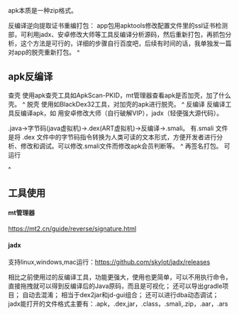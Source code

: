 apk本质是一种zip格式。

反编译逆向提取证书重编打包：
app包用apktools修改配置文件里的ssl证书检测部，可利用jadx、安卓修改大师等工具反编译分析源码，然后重新打包，再抓包分析，这个方法是可行的，详细的步骤自行百度吧，后续有时间的话，我单独发一篇对app的脱壳重新打包。
^
## **apk反编译**
查壳
使用apk查壳工具如ApkScan-PKID，mt管理器查看apk是否加壳，加了什么壳。
^
脱壳
使用如BlackDex32工具，对加壳的apk进行脱壳。
^
反编译
反编译工具反编译apk，如 用安卓修改大师（自行破解VIP），jadx（轻便强大源代码）。

.java->字节码(java虚拟机)->.dex(ART虚拟机)->反编译->.smali。
有.smali 文件是将 .dex 文件中的字节码指令转换为人类可读的文本形式，方便开发者进行分析、修改和调试。可以修改.smali文件而修改apk会员判断等。
^
再签名打包。
可运行

^
## **工具使用**
#### **mt管理器**
<https://mt2.cn/guide/reverse/signature.html>


#### **jadx**
支持linux,windows,mac运行：<https://github.com/skylot/jadx/releases>

相比之前使用过的反编译工具，功能更强大，使用也更简单，可以不用执行命令，直接拖拽就可以得到反编译后的Java原码，而且是可视化；
还可以导出gradle项目；
自动去混淆；
相当于dex2jar和jd-gui组合；
还可以进行dba动态调试；
jadx能打开的文件格式主要有：.apk，.dex,jar，.class，.smali,.zip，.aar，.ars